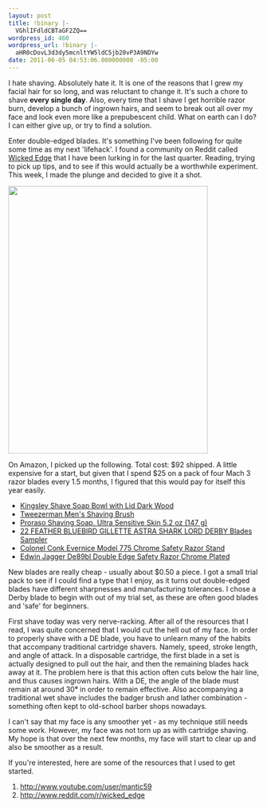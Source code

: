```yaml
---
layout: post
title: !binary |-
  VGhlIFdldCBTaGF2ZQ==
wordpress_id: 460
wordpress_url: !binary |-
  aHR0cDovL3d3dy5mcnltYW5ldC5jb20vP3A9NDYw
date: 2011-06-05 04:53:06.000000000 -05:00
---
```

I hate shaving. Absolutely hate it. It is one of the reasons that I grew my facial hair for so long, and was reluctant to change it. It's such a chore to shave <strong>every single day</strong>. Also, every time that I shave I get horrible razor burn, develop a bunch of ingrown hairs, and seem to break out all over my face and look even more like a prepubescent child. What on earth can I do? I can either give up, or try to find a solution.

<!--more-->

Enter double-edged blades. It's something I've been following for quite some time as my next 'lifehack'. I found a community on Reddit called <a href="http://www.reddit.com/r/wicked_edge">Wicked Edge</a> that I have been lurking in for the last quarter. Reading, trying to pick up tips, and to see if this would actually be a worthwhile experiment. This week, I made the plunge and decided to give it a shot.

<img class="alignnone" title="Wet Shave" src="http://dl.dropbox.com/u/443584/Photos/www.frymanet.com/wet-shave.JPG" alt="" width="400" height="536" />

On Amazon, I picked up the following. Total cost: $92 shipped. A little expensive for a start, but given that I spend $25 on a pack of four Mach 3 razor blades every 1.5 months, I figured that this would pay for itself this year easily.
<ul>
	<li><a href="http://www.amazon.com/gp/product/B00161BEO8">Kingsley Shave Soap Bowl with Lid Dark Wood</a></li>
	<li><a href="http://www.amazon.com/gp/product/B000G647Y8">Tweezerman Men's Shaving Brush</a></li>
	<li><a href="http://www.amazon.com/gp/product/B001JHEY14">Proraso Shaving Soap, Ultra Sensitive Skin 5.2 oz (147 g)</a></li>
	<li><a href="http://www.amazon.com/gp/product/B003NZX7H2">22 FEATHER BLUEBIRD GILLETTE ASTRA SHARK LORD DERBY Blades Sampler</a></li>
	<li><a href="http://www.amazon.com/gp/product/B001XURHNY">Colonel Conk Evernice Model 775 Chrome Safety Razor Stand</a></li>
	<li><a href="http://www.amazon.com/gp/product/B003LW4L2W">Edwin Jagger De89bl Double Edge Safety Razor Chrome Plated</a></li>
</ul>
New blades are really cheap - usually about $0.50 a piece. I got a small trial pack to see if I could find a type that I enjoy, as it turns out double-edged blades have different sharpnesses and manufacturing tolerances. I chose a Derby blade to begin with out of my trial set, as these are often good blades and 'safe' for beginners.

First shave today was very nerve-racking. After all of the resources that I read, I was quite concerned that I would cut the hell out of my face. In order to properly shave with a DE blade, you have to unlearn many of the habits that accompany traditional cartridge shavers. Namely, speed, stroke length, and angle of attack. In a disposable cartridge, the first blade in a set is actually designed to pull out the hair, and then the remaining blades hack away at it. The problem here is that this action often cuts below the hair line, and thus causes ingrown hairs. With a DE, the angle of the blade must remain at around 30<strong>°</strong> in order to remain effective. Also accompanying a traditional wet shave includes the badger brush and lather combination - something often kept to old-school barber shops nowadays.

I can't say that my face is any smoother yet - as my technique still needs some work. However, my face was not torn up as with cartridge shaving. My hope is that over the next few months, my face will start to clear up and also be smoother as a result.

If you're interested, here are some of the resources that I used to get started.
<ol>
	<li><a href="http://www.youtube.com/user/mantic59">http://www.youtube.com/user/mantic59</a></li>
	<li><a href="http://www.reddit.com/r/wicked_edge">http://www.reddit.com/r/wicked_edge</a></li>
</ol>
